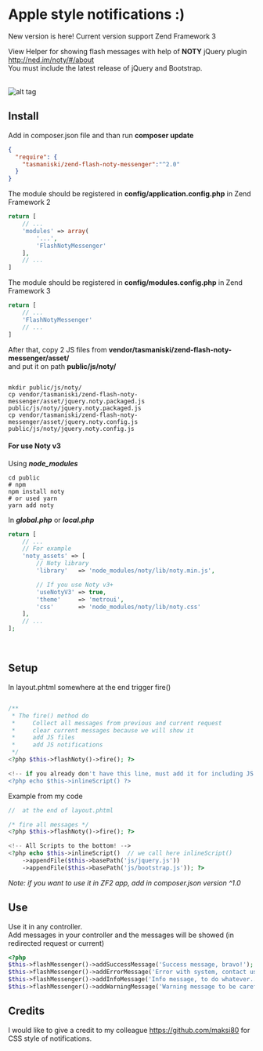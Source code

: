 # Apple style notifications :)

New version is here! Current version support Zend Framework 3

View Helper for showing flash messages with help of **NOTY** jQuery plugin http://ned.im/noty/#/about  <br/>
You must include the latest release of jQuery and Bootstrap. <br/> <br/>

![alt tag](https://raw.githubusercontent.com/tasmaniski/zend-flash-noty-messenger/master/asset/screen-shot.png)


## **Install**

Add in composer.json file and than run **composer update**

```json
{
  "require": {
    "tasmaniski/zend-flash-noty-messenger":"^2.0"
  }
}
```

The module should be registered in **config/application.config.php** in Zend Framework 2

```php
return [
    // ...
    'modules' => array(
        '...',
        'FlashNotyMessenger'
    ],
    // ...
]
```

The module should be registered in **config/modules.config.php** in Zend Framework 3

```php
return [
    // ...
    'FlashNotyMessenger'
    // ...
]
```

After that, copy 2 JS files from **vendor/tasmaniski/zend-flash-noty-messenger/asset/** <br/>
and put it on path **public/js/noty/** <br/>

```shell

mkdir public/js/noty/
cp vendor/tasmaniski/zend-flash-noty-messenger/asset/jquery.noty.packaged.js public/js/noty/jquery.noty.packaged.js
cp vendor/tasmaniski/zend-flash-noty-messenger/asset/jquery.noty.config.js public/js/noty/jquery.noty.config.js
```

#### For use Noty v3
Using ***node_modules***

```shell
cd public
# npm
npm install noty
# or used yarn
yarn add noty
```

In ***global.php*** or ***local.php***

```php
return [
    // ...
    // For example
    'noty_assets' => [
        // Noty library
        'library'   => 'node_modules/noty/lib/noty.min.js',

        // If you use Noty v3+
        'useNotyV3' => true,
        'theme'     => 'metroui',
        'css'       => 'node_modules/noty/lib/noty.css'
    ],
    // ...
];
```

<br/>

## Setup

In layout.phtml somewhere at the end trigger fire()

```php

/**
 * The fire() method do
 *     Collect all messages from previous and current request
 *     clear current messages because we will show it
 *     add JS files
 *     add JS notifications
 */
<?php $this->flashNoty()->fire(); ?>

<!-- if you already don't have this line, must add it for including JS files -->
<?php echo $this->inlineScript() ?>
```

Example from my code

```php
//  at the end of layout.phtml

/* fire all messages */
<?php $this->flashNoty()->fire(); ?>

<!-- All Scripts to the bottom! -->
<?php echo $this->inlineScript()  // we call here inlineScript()
    ->appendFile($this->basePath('js/jquery.js'))
    ->appendFile($this->basePath('js/bootstrap.js')); ?>

```

*Note: if you want to use it in ZF2 app, add in composer.json version ^1.0*

## **Use**

Use it in any controller.<br/>
Add messages in your controller and the messages will be showed (in redirected request or current)

```php
<?php
$this->flashMessenger()->addSuccessMessage('Success message, bravo!');
$this->flashMessenger()->addErrorMessage('Error with system, contact us.');
$this->flashMessenger()->addInfoMessage('Info message, to do whatever...');
$this->flashMessenger()->addWarningMessage('Warning message to be careful.');
```

## Credits

I would like to give a credit to my colleague https://github.com/maksi80 for CSS style of notifications.

